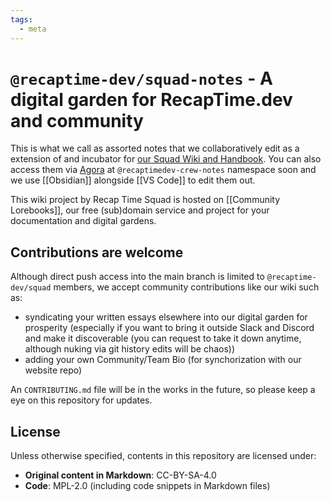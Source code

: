 ```yaml
---
tags:
  - meta
---
```

# `@recaptime-dev/squad-notes` - A digital garden for RecapTime.dev and community

This is what we call as assorted notes that we collaboratively edit as a extension of and incubator for [our Squad Wiki and Handbook](https://wiki.recaptime.dev). You can also access them via [Agora](https://anagora.org) at `@recaptimedev-crew-notes` namespace soon and we use [[Obsidian]] alongside [[VS Code]] to edit them out.

This wiki project by Recap Time Squad is hosted on [[Community Lorebooks]], our free (sub)domain service and project for your documentation and digital gardens.

## Contributions are welcome

Although direct push access into the main branch is limited to `@recaptime-dev/squad` members, we accept community contributions like our wiki such as:

* syndicating your written essays elsewhere into our digital garden for prosperity (especially if you want to bring it outside Slack and Discord and make it discoverable (you can request to take it down anytime, although nuking via git history edits will be chaos))
* adding your own Community/Team Bio (for synchorization with our website repo)

An `CONTRIBUTING.md` file will be in the works in the future, so please keep a eye on this repository for updates.

## License

Unless otherwise specified, contents in this repository are licensed under:

* **Original content in Markdown**: CC-BY-SA-4.0
* **Code**: MPL-2.0 (including code snippets in Markdown files)
